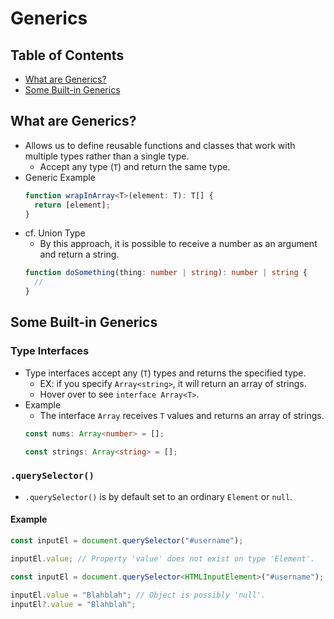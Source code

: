 # Generics

## Table of Contents
- [What are Generics?](#what-are-generics)
- [Some Built-in Generics](#some-built-in-generics)

## What are Generics?
- Allows us to define reusable functions and classes that work with multiple types rather than a single type.
  - Accept any type (`T`) and return the same type.
- Generic Example
  ```ts
  function wrapInArray<T>(element: T): T[] {
    return [element];
  }
  ```
- cf. Union Type
  - By this approach, it is possible to receive a number as an argument and return a string.
  ```ts
  function doSomething(thing: number | string): number | string {
    // 
  }
  ```

## Some Built-in Generics
### Type Interfaces
- Type interfaces accept any (`T`) types and returns the specified type.
  - EX: if you specify `Array<string>`, it will return an array of strings.
  - Hover over to see `interface Array<T>`.
- Example
  - The interface `Array` receives `T` values and returns an array of strings.
  ```ts
  const nums: Array<number> = [];

  const strings: Array<string> = [];
  ```
### `.querySelector()`
- `.querySelector()` is by default set to an ordinary `Element` or `null`.
#### Example
```ts
const inputEl = document.querySelector("#username");

inputEl.value; // Property 'value' does not exist on type 'Element'.
```
```ts
const inputEl = document.querySelector<HTMLInputElement>("#username");

inputEl.value = "Blahblah"; // Object is possibly 'null'.
inputEl?.value = "Blahblah";
```

